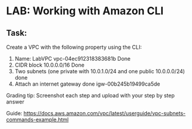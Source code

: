 # LAB: Working with Amazon CLI

## Task:

Create a VPC with the following property using the CLI:

1.  Name: LabVPC
vpc-04ec912318383681b
Done
2.  CIDR block 10.0.0.0/16
Done
3.  Two subnets (one private with 10.0.1.0/24 and one public  10.0.0.0/24)
done
4.   Attach an internet gateway
done
igw-00b245b19499ca5de


Grading tip:  Screenshot each step and upload with your step by step answer


Guide:
https://docs.aws.amazon.com/vpc/latest/userguide/vpc-subnets-commands-example.html

